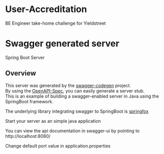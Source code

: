 # User-Accreditation

BE Engineer take-home challenge for Yieldstreet

# Swagger generated server

Spring Boot Server

## Overview

This server was generated by the [swagger-codegen](https://github.com/swagger-api/swagger-codegen) project.  
By using the [OpenAPI-Spec](https://github.com/swagger-api/swagger-core), you can easily generate a server stub.  
This is an example of building a swagger-enabled server in Java using the SpringBoot framework.

The underlying library integrating swagger to SpringBoot is [springfox](https://github.com/springfox/springfox)

Start your server as an simple java application

You can view the api documentation in swagger-ui by pointing to  
http://localhost:8080/

Change default port value in application.properties
